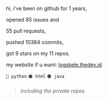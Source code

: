 hi, i've been on github for 1 years,

opened 85 issues and

55 pull requests,

pushed 10384 commits,

got 9 stars on my 11 repos.

my website if u want: [logskele.thedev.id](https://logskele.thedev.id)

`🔵 python` `🟠 html` `🟤 java`

> ###### including the private repos
